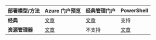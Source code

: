 | **部署模型/方法** | **Azure 门户预览** | **经典管理门户** | **PowerShell** |
| --- | --- | --- | --- |
| **经典** |[文章](/documentation/articles/vpn-gateway-howto-point-to-site-classic-azure-portal/) |[文章](/documentation/articles/vpn-gateway-point-to-site-create/) |支持 |
| **资源管理器** |[文章](/documentation/articles/vpn-gateway-howto-point-to-site-resource-manager-portal/) |不支持 |[文章](/documentation/articles/vpn-gateway-howto-point-to-site-rm-ps/) |